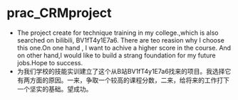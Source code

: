 # prac_CRMproject
* The project create for technique training in my college.,which is also searched on bilibili, BV1fT4y1E7a6. There are teo reasion why I choose this one.On one hand , I want to achive a higher score in the course. And on other hand,I would like to build a strang foundation for my future jobs.Hope to success. 
* 为我们学校的技能实训建立了这个从B站BV1fT4y1E7a6找来的项目。我选择它有两方面的原因。一来，争取一个较高的课程分数，二来，给将来的工作打下一个坚实的基础。望成功。
